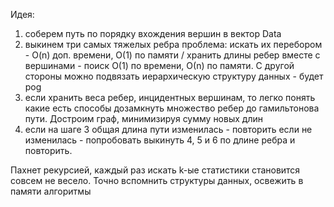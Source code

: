 Идея:
1. соберем путь по порядку вхождения вершин в вектор Data
2. выкинем три самых тяжелых ребра
   	   проблема: искать их перебором - O(n) доп. времени, О(1) по памяти / хранить длины ребер
	             вместе с вершинами - поиск О(1) по времени, О(n) по памяти. С другой стороны можно
		     подвязать иерархическую структуру данных - будет pog
3. если хранить веса ребер, инцидентных вершинам, то легко понять какие есть способы дозамкнуть множество
   ребер до гамильтонова пути. Достроим граф, минимизируя сумму новых длин
4. если на шаге 3 общая длина пути изменилась - повторить
   если не изменилась - попробовать выкинуть 4, 5 и 6 по длине ребра и повторить.

Пахнет рекурсией, каждый раз искать k-ые статистики становится совсем не весело. Точно вспомнить структуры
данных, освежить в памяти алгоритмы